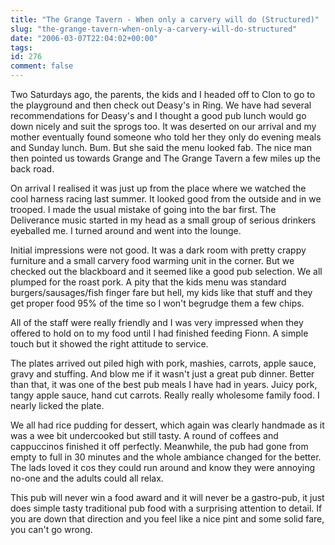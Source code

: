 ```yaml
---
title: "The Grange Tavern - When only a carvery will do (Structured)"
slug: "the-grange-tavern-when-only-a-carvery-will-do-structured"
date: "2006-03-07T22:04:02+00:00"
tags:
id: 276
comment: false
---
```


Two Saturdays ago, the parents, the kids and I headed off to Clon to go to the playground and then check out Deasy's in Ring. We have had several recommendations for Deasy's and I thought a good pub lunch would go down nicely and suit the sprogs too. It was deserted on our arrival and my mother eventually found someone who told her they only do evening meals and Sunday lunch. Bum. But she said the menu looked fab. The nice man then pointed us towards Grange and The Grange Tavern a few miles up the back road.

On arrival I realised it was just up from the place where we watched the cool harness racing last summer. It looked good from the outside and in we trooped. I made the usual mistake of going into the bar first. The Deliverance music started in my head as a small group of serious drinkers eyeballed me. I turned around and went into the lounge. 

Initial impressions were not good. It was a dark room with pretty crappy furniture and a small carvery food warming unit in the corner. But we checked out the blackboard and it seemed like a good pub selection. We all plumped for the roast pork. A pity that the kids menu was standard burgers/sausages/fish finger fare but hell, my kids like that stuff and they get proper food 95% of the time so I won't begrudge them a few chips.

All of the staff were really friendly and I was very impressed when they offered to hold on to my food until I had finished feeding Fionn. A simple touch but it showed the right attitude to service. 

The plates arrived out piled high with pork, mashies, carrots, apple sauce, gravy and stuffing. And blow me if it wasn't just a great pub dinner. Better than that, it was one of the best pub meals I have had in years. Juicy pork, tangy apple sauce, hand cut carrots. Really really wholesome family food. I nearly licked the plate. 

We all had rice pudding for dessert, which again was clearly handmade as it was a wee bit undercooked but still tasty. A round of coffees and cappuccinos finished it off perfectly. Meanwhile, the pub had gone from empty to full in 30 minutes and the whole ambiance changed for the better. The lads loved it cos they could run around and know they were annoying no-one and the adults could all relax. 

This pub will never win a food award and it will never be a gastro-pub, it just does simple tasty traditional pub food with a surprising attention to detail. If you are down that direction and you feel like a nice pint and some solid fare, you can't go wrong.

<script type="application/ld+json">
{
  "@context": "https://schema.org/",
  "@type": "Review",
  "itemReviewed": {
    "@type": "Restaurant",
    "name": "The Grange Tavern",
    "servesCuisine": "Carvery",
    "priceRange": "$",
    "address" :{
      "@type": "PostalAddress",
      "streetAddress": "Grange",
      "addressLocality": "Barryroe",
      "addressRegion": "Cork",
      "addressCountry": "Ireland"
    }
  },
  "reviewRating": {
    "@type": "Rating",
    "ratingValue": "3"
  },
  "name": "Good value pub food.",
  "author": {
    "@type": "Person",
    "name": "Conor O'Neill"
  }
}
</script>
